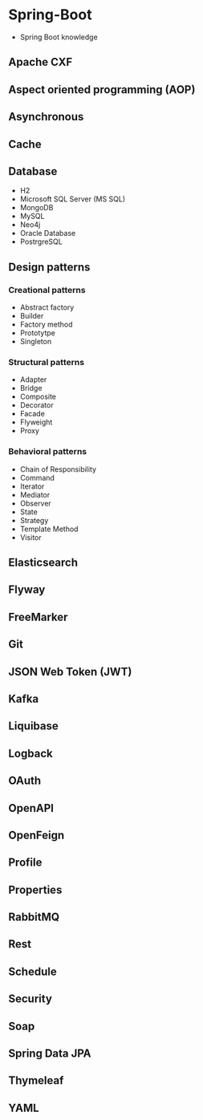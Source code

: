 # Spring-Boot
 - Spring Boot knowledge
 
## Apache CXF

## Aspect oriented programming (AOP)

## Asynchronous

## Cache

## Database

 - H2
 - Microsoft SQL Server (MS SQL)
 - MongoDB
 - MySQL
 - Neo4j
 - Oracle Database
 - PostrgreSQL

## Design patterns

### Creational patterns

 - Abstract factory
 - Builder
 - Factory method
 - Prototytpe
 - Singleton

### Structural patterns

 - Adapter 
 - Bridge
 - Composite
 - Decorator
 - Facade
 - Flyweight
 - Proxy

### Behavioral patterns

- Chain of Responsibility
- Command
- Iterator
- Mediator
- Observer
- State
- Strategy
- Template Method
- Visitor

## Elasticsearch

## Flyway

## FreeMarker

## Git

## JSON Web Token (JWT)

## Kafka

## Liquibase 

## Logback

## OAuth

## OpenAPI

## OpenFeign

## Profile

## Properties

## RabbitMQ

## Rest

## Schedule

## Security

## Soap

## Spring Data JPA

## Thymeleaf

## YAML
